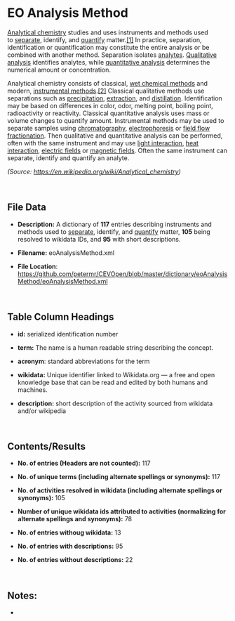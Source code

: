 **EO Analysis Method**
======================

[Analytical
chemistry](https://en.wikipedia.org/wiki/Analytical_chemistry) studies and uses
instruments and methods used
to [separate](https://en.wikipedia.org/wiki/Separation_process), identify,
and [quantify](https://en.wikipedia.org/wiki/Quantification_(science)) matter.[[1]](https://en.wikipedia.org/wiki/Analytical_chemistry#cite_note-isbn0-03-005938-0-1) In
practice, separation, identification or quantification may constitute the entire
analysis or be combined with another method. Separation
isolates [analytes](https://en.wikipedia.org/wiki/Analyte). [Qualitative
analysis](https://en.wikipedia.org/wiki/Qualitative_inorganic_analysis) identifies
analytes, while [quantitative
analysis](https://en.wikipedia.org/wiki/Quantitative_analysis_(chemistry)) determines
the numerical amount or concentration.

Analytical chemistry consists of classical, [wet chemical
methods](https://en.wikipedia.org/wiki/Wet_chemistry) and modern, [instrumental
methods](https://en.wikipedia.org/wiki/Analytical_chemistry#instrumental_methods).[[2]](https://en.wikipedia.org/wiki/Analytical_chemistry#cite_note-isbn0-03-002078-6-2) Classical
qualitative methods use separations such
as [precipitation](https://en.wikipedia.org/wiki/Precipitation_(chemistry)), [extraction](https://en.wikipedia.org/wiki/Extraction_(chemistry)),
and [distillation](https://en.wikipedia.org/wiki/Distillation). Identification
may be based on differences in color, odor, melting point, boiling point,
radioactivity or reactivity. Classical quantitative analysis uses mass or volume
changes to quantify amount. Instrumental methods may be used to separate samples
using [chromatography](https://en.wikipedia.org/wiki/Chromatography), [electrophoresis](https://en.wikipedia.org/wiki/Electrophoresis) or [field
flow fractionation](https://en.wikipedia.org/wiki/Field_flow_fractionation).
Then qualitative and quantitative analysis can be performed, often with the same
instrument and may use [light
interaction](https://en.wikipedia.org/wiki/Spectroscopy), [heat
interaction](https://en.wikipedia.org/wiki/Thermodynamics), [electric
fields](https://en.wikipedia.org/wiki/Electrochemistry) or [magnetic
fields](https://en.wikipedia.org/wiki/Nuclear_magnetic_resonance_spectroscopy).
Often the same instrument can separate, identify and quantify an analyte.

*(Source: https://en.wikipedia.org/wiki/Analytical_chemistry)*

 

File Data
---------

-   **Description:** A dictionary of **117** entries describing instruments and
    methods used
    to [separate](https://en.wikipedia.org/wiki/Separation_process), identify,
    and [quantify](https://en.wikipedia.org/wiki/Quantification_(science)) matter,
    **105** being resolved to wikidata IDs, and **95** with short descriptions.

-   **Filename:** eoAnalysisMethod.xml

-   **File Location**:
    <https://github.com/petermr/CEVOpen/blob/master/dictionary/eoAnalysisMethod/eoAnalysisMethod.xml>

 

Table Column Headings
---------------------

-   **id:** serialized identification number

-   **term:** The name is a human readable string describing the concept.

-   **acronym**: standard abbreviations for the term

-   **wikidata:** Unique identifier linked to Wikidata.org — a free and open
    knowledge base that can be read and edited by both humans and machines.

-   **description:** short description of the activity sourced from wikidata
    and/or wikipedia

 

Contents/Results
----------------

-   **No. of entries (Headers are not counted):** 117

-   **No. of unique terms (including alternate spellings or synonyms):** 117

-   **No. of activities resolved in wikidata (including alternate spellings or
    synonyms):** 105

-   **Number of unique wikidata ids attributed to activities (normalizing for
    alternate spellings and synonyms):** 78

-   **No. of entries withoug wikidata:** 13

-   **No. of entries with descriptions:** 95

-   **No. of entries without descriptions:** 22

 

Notes:
------

-    
